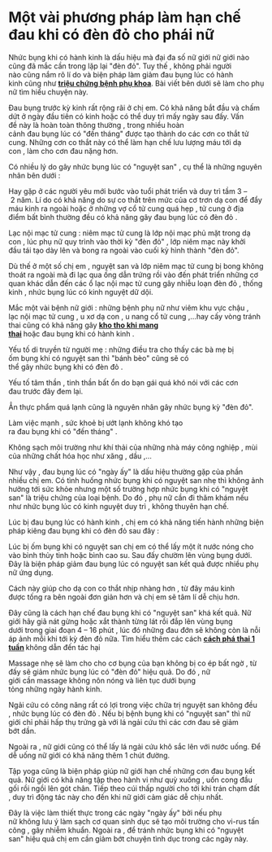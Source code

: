 # Một vài phương pháp làm hạn chế đau khi có đèn đỏ cho phái nữ
<p>Nhức&nbsp;bụng&nbsp;khi&nbsp;có&nbsp;hành kinh&nbsp;là&nbsp;dấu hiệu&nbsp;mà&nbsp;đại đa số&nbsp;nữ giới&nbsp;nữ giới&nbsp;nào cũng đã mắc&nbsp;cần&nbsp;trong&nbsp;lặp lại&nbsp;&quot;đèn đỏ&quot;.&nbsp;Tuy thế&nbsp;,&nbsp;không phải người nào&nbsp;cũng&nbsp;nắm rõ&nbsp;lí do&nbsp;và&nbsp;biện pháp&nbsp;làm giảm&nbsp;đau&nbsp;bụng&nbsp;lúc&nbsp;có&nbsp;hành kinh&nbsp;cũng như&nbsp;<strong><a href="http://phongkhamphathaihcm.com/lang-nghe-co-the-de-nhan-biet-benh-phu-khoa-170.html">triệu chứng bệnh phụ khoa</a></strong>. Bài viết&nbsp;bên dưới&nbsp;sẽ&nbsp;làm cho&nbsp;phụ nữ&nbsp;tìm hiểu&nbsp;chuyện&nbsp;này.</p>

<p>Đau&nbsp;bụng trước kỳ kinh rất&nbsp;rộng rãi&nbsp;ở&nbsp;chị em.&nbsp;Có khả năng&nbsp;bắt đầu&nbsp;và&nbsp;chấm dứt&nbsp;ở ngày&nbsp;đầu tiên&nbsp;có kinh hoặc&nbsp;có thể&nbsp;duy trì&nbsp;mấy ngày&nbsp;sau đấy.&nbsp;Vấn đề&nbsp;này là hoàn toàn&nbsp;thông thường&nbsp;, trong nhiều&nbsp;hoàn cảnh&nbsp;đau&nbsp;bụng&nbsp;lúc&nbsp;có&nbsp;&quot;đến tháng&quot;&nbsp;được&nbsp;tạo thành&nbsp;do&nbsp;các&nbsp;cơn&nbsp;co thắt&nbsp;tử cung.&nbsp;Những&nbsp;cơn&nbsp;co thắt&nbsp;này&nbsp;có thể&nbsp;làm hạn chế&nbsp;lưu lượng&nbsp;máu&nbsp;tới&nbsp;dạ con&nbsp;,&nbsp;làm cho&nbsp;cơn đau&nbsp;nặng hơn.</p>

<p>Có nhiều&nbsp;lý do&nbsp;gây&nbsp;nhức&nbsp;bụng&nbsp;lúc&nbsp;có&nbsp;&quot;nguyệt san&quot;&nbsp;,&nbsp;cụ thể&nbsp;là&nbsp;những&nbsp;nguyên nhân&nbsp;bên dưới&nbsp;:</p>

<p>Hay gặp&nbsp;ở&nbsp;các&nbsp;người yêu&nbsp;mới&nbsp;bước&nbsp;vào&nbsp;tuổi phát triển&nbsp;và&nbsp;duy trì&nbsp;tầm&nbsp;3&nbsp;&ndash;&nbsp;2&nbsp;năm.&nbsp;Lí do&nbsp;có khả năng&nbsp;do sự&nbsp;co thắt&nbsp;trên mức&nbsp;của cơ trơn&nbsp;dạ con&nbsp;để đẩy máu kinh ra ngoài hoặc ở&nbsp;những&nbsp;vợ&nbsp;cổ&nbsp;tử cung&nbsp;quá hẹp ,&nbsp;tử cung&nbsp;ở&nbsp;địa điểm&nbsp;bất bình thường&nbsp;đều&nbsp;có khả năng&nbsp;gây&nbsp;đau&nbsp;bụng&nbsp;lúc&nbsp;có&nbsp;đèn đỏ&nbsp;.</p>

<p>Lạc&nbsp;nội mạc&nbsp;tử cung&nbsp;:&nbsp;niêm mạc&nbsp;tử cung&nbsp;là lớp&nbsp;nội mạc&nbsp;phủ mặt trong&nbsp;dạ con&nbsp;,&nbsp;lúc&nbsp;phụ nữ&nbsp;quy trình&nbsp;vào&nbsp;thời kỳ&nbsp;&quot;đèn đỏ&quot;&nbsp;, lớp&nbsp;niêm mạc&nbsp;này&nbsp;khởi đầu&nbsp;tái tạo&nbsp;dày lên và bong ra ngoài vào cuối kỳ&nbsp;hình thành&nbsp;&quot;đèn đỏ&quot;.</p>

<p>Dù thế&nbsp;ở&nbsp;một số&nbsp;chị em&nbsp;,&nbsp;nguyệt san&nbsp;và lớp&nbsp;niêm mạc&nbsp;tử cung&nbsp;bị bong không thoát ra ngoài mà đi lạc qua&nbsp;ống dẫn trứng&nbsp;rồi vào&nbsp;đến&nbsp;phát triển&nbsp;những&nbsp;cơ quan&nbsp;khác&nbsp;dẫn đến&nbsp;các&nbsp;ổ lạc&nbsp;nội mạc&nbsp;tử cung&nbsp;gây&nbsp;nhiễu loạn&nbsp;đèn đỏ&nbsp;, thống kinh ,&nbsp;nhức&nbsp;bụng&nbsp;lúc&nbsp;có&nbsp;kinh nguyệt&nbsp;dữ dội.</p>

<p>Mắc&nbsp;một vài&nbsp;bệnh nữ giới&nbsp;:&nbsp;những&nbsp;bệnh phụ nữ&nbsp;như viêm&nbsp;khu vực&nbsp;chậu , lạc&nbsp;nội mạc&nbsp;tử cung&nbsp;, u xơ&nbsp;dạ con&nbsp;, u nang cổ&nbsp;tử cung&nbsp;,&hellip;hay&nbsp;cấy vòng&nbsp;tránh thai&nbsp;cũng&nbsp;có khả năng&nbsp;gây&nbsp;<strong><a href="http://phongkhamphathaihcm.com/kho-tho-khi-mang-thai-co-nguy-hiem-khong-168.html">kho tho khi mang thai</a>&nbsp;</strong>hoặc&nbsp;đau&nbsp;bụng&nbsp;khi&nbsp;có&nbsp;hành kinh&nbsp;.</p>

<p>Yếu tố&nbsp;di truyền&nbsp;từ người mẹ :&nbsp;những&nbsp;điều tra&nbsp;cho thấy&nbsp;các&nbsp;bà mẹ&nbsp;bị ốm&nbsp;bụng&nbsp;khi&nbsp;có&nbsp;nguyệt san&nbsp;thì&nbsp;&quot;bánh bèo&quot;&nbsp;cũng sẽ&nbsp;có thể&nbsp;gây&nbsp;nhức&nbsp;bụng&nbsp;khi&nbsp;có&nbsp;đèn đỏ&nbsp;.</p>

<p>Yếu tố&nbsp;tâm thần&nbsp;, tinh thần bất ổn do&nbsp;bạn gái&nbsp;quá&nbsp;khó nói&nbsp;với&nbsp;các&nbsp;cơn đau&nbsp;trước đây&nbsp;đem lại.</p>

<p>Ẳn&nbsp;thực phẩm&nbsp;quá lạnh cũng là&nbsp;nguyên nhân&nbsp;gây&nbsp;nhức&nbsp;bụng kỳ&nbsp;&quot;đèn đỏ&quot;.</p>

<p>Làm việc&nbsp;mạnh ,&nbsp;sức khoẻ&nbsp;bị ướt lạnh&nbsp;không khó&nbsp;tạo ra&nbsp;đau&nbsp;bụng&nbsp;khi&nbsp;có&nbsp;&quot;đến tháng&quot;&nbsp;.</p>

<p>Không sạch&nbsp;môi trường như khí thải của&nbsp;những&nbsp;nhà máy công nghiệp , mùi của&nbsp;những&nbsp;chất hóa học&nbsp;như xăng , dầu ,&hellip;</p>

<p>Như vậy ,&nbsp;đau&nbsp;bụng&nbsp;lúc&nbsp;có&nbsp;&quot;ngày ấy&quot;&nbsp;là&nbsp;dấu hiệu&nbsp;thường gặp&nbsp;của&nbsp;phần nhiều&nbsp;chị em. Có&nbsp;tình huống&nbsp;nhức&nbsp;bụng&nbsp;khi&nbsp;có&nbsp;nguyệt san&nbsp;nhẹ thì không&nbsp;ảnh hưởng&nbsp;tới&nbsp;sức khỏe&nbsp;nhưng&nbsp;một số&nbsp;trường hợp&nbsp;nhức&nbsp;bụng&nbsp;khi&nbsp;có&nbsp;&quot;nguyệt san&quot;&nbsp;là&nbsp;triệu chứng&nbsp;của&nbsp;loại bệnh.&nbsp;Do đó&nbsp;,&nbsp;phụ nữ&nbsp;cần&nbsp;đi&nbsp;thăm khám&nbsp;nếu như&nbsp;nhức&nbsp;bụng&nbsp;lúc&nbsp;có&nbsp;kinh nguyệt&nbsp;duy trì&nbsp;, không thuyên&nbsp;hạn chế.</p>

<p>Lúc&nbsp;bị đau&nbsp;bụng&nbsp;lúc&nbsp;có&nbsp;hành kinh&nbsp;,&nbsp;chị em&nbsp;có khả năng&nbsp;tiến hành&nbsp;những&nbsp;biện pháp&nbsp;kiêng&nbsp;đau&nbsp;bụng&nbsp;khi&nbsp;có&nbsp;đèn đỏ&nbsp;sau đây&nbsp;:</p>

<p>Lúc&nbsp;bị ốm&nbsp;bụng&nbsp;khi&nbsp;có&nbsp;nguyệt san&nbsp;chị em&nbsp;có thể&nbsp;lấy&nbsp;một&nbsp;ít&nbsp;nước nóng&nbsp;cho vào bình thủy tinh hoặc bình cao su.&nbsp;Sau đấy&nbsp;chườm lên&nbsp;vùng&nbsp;bụng dưới. Đây là&nbsp;biện pháp&nbsp;giảm&nbsp;đau&nbsp;bụng&nbsp;lúc&nbsp;có&nbsp;nguyệt san&nbsp;kết quả&nbsp;được nhiều&nbsp;phụ nữ&nbsp;ứng dụng.</p>

<p>Cách&nbsp;này&nbsp;giúp&nbsp;cho&nbsp;dạ con&nbsp;co thắt&nbsp;nhịp nhàng hơn ,&nbsp;từ đây&nbsp;máu kinh được&nbsp;tống ra&nbsp;bên ngoài&nbsp;đơn giản&nbsp;hơn và&nbsp;chị em&nbsp;sẽ&nbsp;tâm lí&nbsp;dễ chịu&nbsp;hơn.</p>

<p>Đây cũng là&nbsp;cách&nbsp;hạn chế&nbsp;đau&nbsp;bụng&nbsp;khi&nbsp;có&nbsp;&quot;nguyệt san&quot;&nbsp;khá&nbsp;kết quả.&nbsp;Nữ giới&nbsp;hãy giã nát gừng hoặc xắt thành từng lát rồi đắp lên&nbsp;vùng&nbsp;bụng dưới&nbsp;trong giai đoạn&nbsp;4&nbsp;&ndash;&nbsp;16&nbsp;phút ,&nbsp;lúc&nbsp;đó&nbsp;những&nbsp;đau đớn&nbsp;sẽ không còn là nỗi áp ảnh mỗi&nbsp;khi&nbsp;tới&nbsp;kỳ&nbsp;đèn đỏ&nbsp;nữa.&nbsp;Tìm hiểu thêm&nbsp;các&nbsp;cách&nbsp;<strong><a href="http://phongkhamphathaihcm.com/cach-pha-thai-1-tuan-tuoi-an-toan-nhat-hien-nay-169.html">cách phá thai 1 tuần</a>&nbsp;</strong>không&nbsp;dẫn đến&nbsp;tác hại</p>

<p>Massage&nbsp;nhẹ sẽ&nbsp;làm cho&nbsp;cho cơ bụng của bạn không bị&nbsp;co ép&nbsp;bất ngờ&nbsp;,&nbsp;từ đấy&nbsp;sẽ&nbsp;giảm&nbsp;nhức&nbsp;bụng&nbsp;lúc&nbsp;có&nbsp;&quot;đèn đỏ&quot;&nbsp;hiệu quả.&nbsp;Do đó&nbsp;,&nbsp;nữ giới&nbsp;cần&nbsp;massage&nbsp;không nôn nóng&nbsp;và&nbsp;liên tục&nbsp;dưới bụng tỏng&nbsp;những&nbsp;ngày&nbsp;hành kinh.</p>

<p>Ngải cứu có&nbsp;công năng&nbsp;rất&nbsp;có lợi&nbsp;trong&nbsp;việc&nbsp;chữa trị&nbsp;nguyệt san&nbsp;không đều ,&nbsp;nhức&nbsp;bụng&nbsp;lúc&nbsp;có&nbsp;đèn đỏ&nbsp;. Nếu&nbsp;bị bệnh&nbsp;bụng&nbsp;khi&nbsp;có&nbsp;&quot;nguyệt san&quot;&nbsp;thì&nbsp;nữ giới&nbsp;chỉ&nbsp;phải&nbsp;hấp thụ&nbsp;trứng gà với lá ngải cứu thì&nbsp;các&nbsp;cơn đau&nbsp;sẽ&nbsp;giảm bớt&nbsp;dần.</p>

<p>Ngoài ra&nbsp;,&nbsp;nữ giới&nbsp;cũng&nbsp;có thể&nbsp;lấy lá ngải cứu khô sắc lên với nước uống. Để dễ uống&nbsp;nữ giới&nbsp;có khả năng&nbsp;thêm&nbsp;1&nbsp;chút đường.</p>

<p>Tập yoga cũng là&nbsp;biện pháp&nbsp;giúp&nbsp;nữ giới&nbsp;hạn chế&nbsp;những&nbsp;cơn đau&nbsp;bụng&nbsp;kết quả.&nbsp;Nữ giới&nbsp;có khả năng&nbsp;tập theo&nbsp;hành vi&nbsp;như quỳ xuống , uốn cong đầu gối rồi ngồi lên gót chân.&nbsp;Tiếp theo&nbsp;cúi thấp người cho&nbsp;tới&nbsp;khi&nbsp;trán chạm đất ,&nbsp;duy trì&nbsp;động tác&nbsp;này cho&nbsp;đến&nbsp;khi&nbsp;nữ giới&nbsp;cảm giác&nbsp;dễ chịu&nbsp;nhất.</p>

<p>Đây là&nbsp;việc&nbsp;làm&nbsp;thiết thực&nbsp;trong&nbsp;các&nbsp;ngày&nbsp;&quot;ngày ấy&quot;&nbsp;bởi nếu&nbsp;phụ nữ&nbsp;không&nbsp;lưu ý&nbsp;làm sạch&nbsp;cơ quan&nbsp;sinh dục sẽ&nbsp;tạo môi trường&nbsp;cho&nbsp;vi-rus&nbsp;tấn công , gây&nbsp;nhiễm khuẩn.&nbsp;Ngoài ra&nbsp;, để&nbsp;tránh&nbsp;nhức&nbsp;bụng&nbsp;khi&nbsp;có&nbsp;&quot;nguyệt san&quot;&nbsp;hiệu quả&nbsp;chị em&nbsp;cần&nbsp;giảm bớt&nbsp;chuyện tình dục&nbsp;trong&nbsp;các&nbsp;ngày này.</p>

<p>&nbsp;</p>

